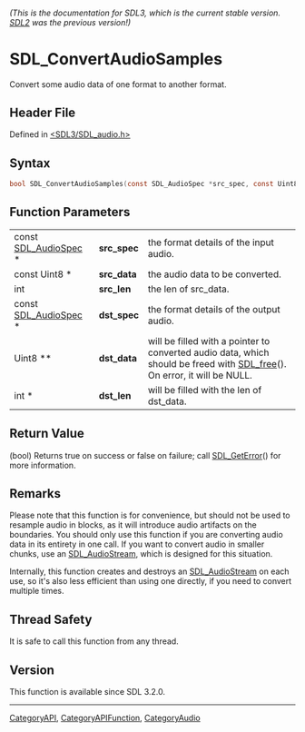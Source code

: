 ###### (This is the documentation for SDL3, which is the current stable version. [SDL2](https://wiki.libsdl.org/SDL2/) was the previous version!)
# SDL_ConvertAudioSamples

Convert some audio data of one format to another format.

## Header File

Defined in [<SDL3/SDL_audio.h>](https://github.com/libsdl-org/SDL/blob/main/include/SDL3/SDL_audio.h)

## Syntax

```c
bool SDL_ConvertAudioSamples(const SDL_AudioSpec *src_spec, const Uint8 *src_data, int src_len, const SDL_AudioSpec *dst_spec, Uint8 **dst_data, int *dst_len);
```

## Function Parameters

|                                        |              |                                                                                                                                      |
| -------------------------------------- | ------------ | ------------------------------------------------------------------------------------------------------------------------------------ |
| const [SDL_AudioSpec](SDL_AudioSpec) * | **src_spec** | the format details of the input audio.                                                                                               |
| const Uint8 *                          | **src_data** | the audio data to be converted.                                                                                                      |
| int                                    | **src_len**  | the len of src_data.                                                                                                                 |
| const [SDL_AudioSpec](SDL_AudioSpec) * | **dst_spec** | the format details of the output audio.                                                                                              |
| Uint8 **                               | **dst_data** | will be filled with a pointer to converted audio data, which should be freed with [SDL_free](SDL_free)(). On error, it will be NULL. |
| int *                                  | **dst_len**  | will be filled with the len of dst_data.                                                                                             |

## Return Value

(bool) Returns true on success or false on failure; call
[SDL_GetError](SDL_GetError)() for more information.

## Remarks

Please note that this function is for convenience, but should not be used
to resample audio in blocks, as it will introduce audio artifacts on the
boundaries. You should only use this function if you are converting audio
data in its entirety in one call. If you want to convert audio in smaller
chunks, use an [SDL_AudioStream](SDL_AudioStream), which is designed for
this situation.

Internally, this function creates and destroys an
[SDL_AudioStream](SDL_AudioStream) on each use, so it's also less efficient
than using one directly, if you need to convert multiple times.

## Thread Safety

It is safe to call this function from any thread.

## Version

This function is available since SDL 3.2.0.

----
[CategoryAPI](CategoryAPI), [CategoryAPIFunction](CategoryAPIFunction), [CategoryAudio](CategoryAudio)

